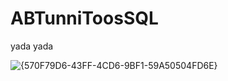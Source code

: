 # ABTunniToosSQL
yada yada

![{570F79D6-43FF-4CD6-9BF1-59A50504FD6E}](https://github.com/user-attachments/assets/88fe5510-1d9a-4b51-b251-2c0ed6b36490)

